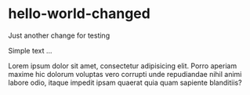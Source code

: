# hello-world-changed

Just another change for testing

Simple text ...

Lorem ipsum dolor sit amet, consectetur adipisicing elit. Porro aperiam maxime hic dolorum voluptas vero corrupti unde repudiandae nihil animi labore odio, itaque impedit ipsam quaerat quia quam sapiente blanditiis?